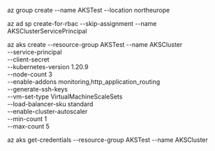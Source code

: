 az group create --name AKSTest --location northeurope

az ad sp create-for-rbac --skip-assignment --name AKSClusterServicePrincipal

az aks create --resource-group AKSTest --name AKSCluster \
--service-principal <appid> \
--client-secret <password> \
--kubernetes-version 1.20.9 \
--node-count 3 \
--enable-addons monitoring,http_application_routing \
--generate-ssh-keys \
--vm-set-type VirtualMachineScaleSets \
--load-balancer-sku standard \
--enable-cluster-autoscaler \
--min-count 1 \
--max-count 5

az aks get-credentials --resource-group AKSTest --name AKSCluster
